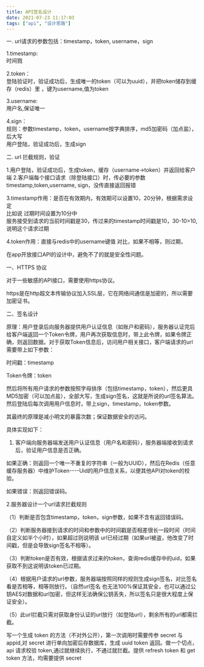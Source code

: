 ```yaml
---
title: API签名设计
date: 2021-07-23 11:17:03
tags: ["api", "设计思路"]
---
```


一. url请求的参数包括：timestamp，token, username，sign

1.timestamp: <br />
时间戮

2.token：<br />
登陆验证时，验证成功后，生成唯一的token（可以为uuid），并把token储存到缓存（redis）里 ，键为username,值为token

3.username:<br />
用户名,保证唯一

4.sign：<br />
规则：参数timestamp，token，username按字典排序，md5加密码（加点盐），后大写<br />
用户登陆，验证成功后，生成sign

二. url 拦截规则，验证

1.用户登陆，验证成功后，生成token，缓存（username->token）并返回给客户端
2.客户端每个接口请求（除登陆接口）时，传必要的参数timestamp,token,username, sign，没传直接返回报错

3.timestamp作用：是否在有效期内，有效期可以设置10，20分钟，根据需求设定<br />
比如说  过期时间设置为10分中<br />
服务接受到请求的当前时间戳是30，传过来的timestamp时间戳是10，30-10>10, 说明这个请求过期

4.token作用：直接与redis中的username键值 对比，如果不相等，则过期，

在app开放接口API的设计中，避免不了的就是安全性问题。

一、HTTPS 协议

对于一些敏感的API接口，需要使用https协议。

https是在http超文本传输协议加入SSL层，它在网络间通信是加密的，所以需要加密证书。

二、签名设计

原理：用户登录后向服务器提供用户认证信息（如账户和密码），服务器认证完后给客户端返回一个Token令牌，用户再次获取信息时，带上此令牌，如果令牌正确，则返回数据。对于获取Token信息后，访问用户相关接口，客户端请求的url需要带上如下参数：

时间戳：timestamp

Token令牌：token

然后将所有用户请求的参数按照字母排序（包括timestamp，token），然后更具MD5加密（可以加点盐），全部大写，生成sign签名，这就是所说的url签名算法。然后登陆后每次调用用户信息时，带上sign，timestamp，token参数。

其最终的原理是减小明文的暴露次数；保证数据安全的访问。

具体实现如下：

1. 客户端向服务器端发送用户认证信息（用户名和密码），服务器端接收到请求后，验证用户信息是否正确。

如果正确：则返回一个唯一不重复的字符串（一般为UUID），然后在Redis（任意缓存服务器）中维护Token----Uid的用户信息关系，以便其他API对token的校验。

如果错误：则返回错误码。

2.服务器设计一个url请求拦截规则

（1）判断是否包含timestamp，token，sign参数，如果不含有返回错误码。

（2）判断服务器接到请求的时间和参数中的时间戳是否相差很长一段时间（时间自定义如半个小时），如果超过则说明该 url已经过期（如果url被盗，他改变了时间戳，但是会导致sign签名不相等）。

（3）判断token是否有效，根据请求过来的token，查询redis缓存中的uid，如果获取不到这说明该token已过期。

（4）根据用户请求的url参数，服务器端按照同样的规则生成sign签名，对比签名看是否相等，相等则放行。（自然url签名 也无法100%保证其安全，也可以通过公钥AES对数据和url加密，但这样无法确保公钥丢失，所以签名只是很大程度上保证安全）。

（5）此url拦截只需对获取身份认证的url放行（如登陆url），剩余所有的url都需拦截。

写一个生成 token 的方法（不对外公开），第一次调用时需要传参 secret 与 appid,对 secret 进行单向加密后存数据库，生成 uuid token 返回。做一个切点，api 请求校验 token,通过就继续执行，不通过就拦截。提供 refresh token 和 get token 方法，均需要提供 secret

